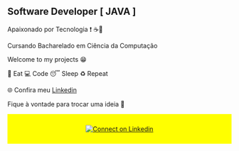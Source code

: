 ## Software Developer [ JAVA ]

Apaixonado por Tecnologia :heavy_exclamation_mark: ☕:blue_heart:

Cursando Bacharelado em Ciência da Computação

Welcome to my projects 😁

🍕 Eat 💻 Code :sleeping: Sleep ♻️ Repeat

:globe_with_meridians: Confira meu [Linkedin](https://www.linkedin.com/in/gustavohm/)


Fique à vontade para trocar uma ideia 💬



<div align="center" style="background:#FFFF00; padding: 25px 0;">
     <a href="https://www.linkedin.com/in/gustavohm/">
        <img src="https://raw.githubusercontent.com/Iwi4a/iwi4a/master/assets/linkedin.svg" alt="Connect on Linkedin">
    </a>
</div>

